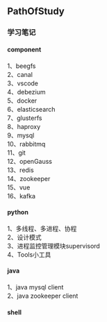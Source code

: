 ## PathOfStudy
### 学习笔记  
#### component
1、beegfs  
2、canal  
3、vscode  
4、debezium  
5、docker  
6、elasticsearch  
7、glusterfs  
8、haproxy  
9、mysql  
10、rabbitmq  
11、git  
12、openGauss  
13、redis  
14、zookeeper  
15、vue  
16、kafka  



#### python
1、多线程、多进程、协程  
2、设计模式  
3、进程监控管理模块supervisord  
4、Tools小工具  


#### java
1、java mysql client  
2、java zookeeper client

#### shell  


